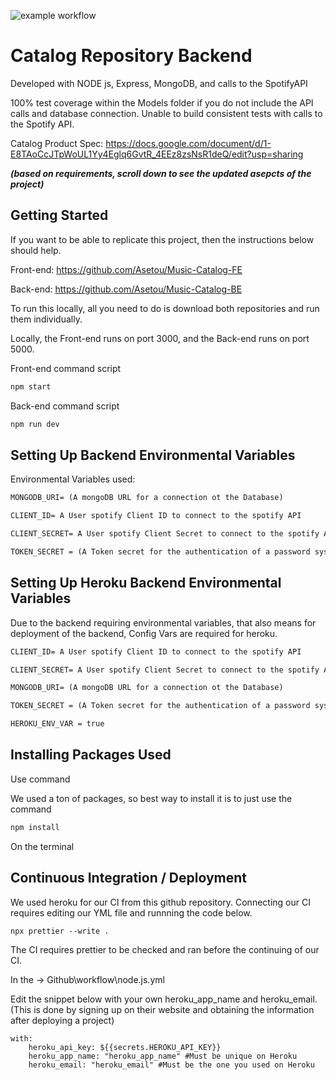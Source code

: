 ﻿![example workflow](https://github.com/catalogTeam/CatalogRepoFE/actions/workflows/node.js.yml/badge.svg)

# Catalog Repository Backend

Developed with NODE js, Express, MongoDB, and calls to the SpotifyAPI

100% test coverage within the Models folder if you do not include the API calls and database connection. Unable to build consistent tests with calls to the Spotify API.

Catalog Product Spec: https://docs.google.com/document/d/1-E8TAoCcJTpWoUL1Yy4Eglq6GvtR_4EEz8zsNsR1deQ/edit?usp=sharing

**_(based on requirements, scroll down to see the updated asepcts of the project)_**

## Getting Started

If you want to be able to replicate this project, then the instructions below should help.

Front-end: https://github.com/Asetou/Music-Catalog-FE

Back-end: https://github.com/Asetou/Music-Catalog-BE

To run this locally, all you need to do is download both repositories and run them individually.

Locally, the Front-end runs on port 3000, and the Back-end runs on port 5000.

Front-end command script

```md
npm start
```

Back-end command script

```md
npm run dev
```

## Setting Up Backend Environmental Variables

Environmental Variables used:

```md
MONGODB_URI= (A mongoDB URL for a connection ot the Database)

CLIENT_ID= A User spotify Client ID to connect to the spotify API

CLIENT_SECRET= A User spotify Client Secret to connect to the spotify API

TOKEN_SECRET = (A Token secret for the authentication of a password system. Could just be a randomly hashed number)
```

## Setting Up Heroku Backend Environmental Variables

Due to the backend requiring environmental variables, that also means for deployment of the backend, Config Vars are required for heroku.

```md
CLIENT_ID= A User spotify Client ID to connect to the spotify API

CLIENT_SECRET= A User spotify Client Secret to connect to the spotify API

MONGODB_URI= (A mongoDB URL for a connection ot the Database)

TOKEN_SECRET = (A Token secret for the authentication of a password system. Could just be a randomly hashed number)

HEROKU_ENV_VAR = true
```

## Installing Packages Used

Use command

We used a ton of packages, so best way to install it is to just use the command

```md
npm install
```

On the terminal

## Continuous Integration / Deployment

We used heroku for our CI from this github repository. Connecting our CI requires editing our YML file and runnning the code below.

```md
npx prettier --write .
```

The CI requires prettier to be checked and ran before the continuing of our CI.

In the -> Github\workflow\node.js.yml

Edit the snippet below with your own heroku_app_name and heroku_email. (This is done by signing up on their website and obtaining the information after deploying a project)

```
with:
    heroku_api_key: ${{secrets.HEROKU_API_KEY}}
    heroku_app_name: "heroku_app_name" #Must be unique on Heroku
    heroku_email: "heroku_email" #Must be the one you used on Heroku
```
